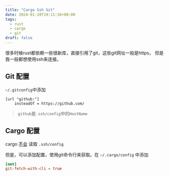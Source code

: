 ```yaml
---
title: "Cargo Ssh Git"
date: 2024-01-28T19:11:16+08:00
tags:
  - rust
  - cargo
  - git
draft: false
---
```


很多时候rust都依赖一些很新库，直接引用了git，这些git网址一般是https，
但是我一般都想使用ssh来连接。

## Git 配置

`~/.gitconfig`中添加

```
[url "github:"]
	insteadOf = https://github.com/
```

> `github`是`.ssh/config`中的`HostName`

## Cargo 配置

cargo [不会](https://github.com/rust-lang/cargo/issues/2078) 读取 `.ssh/config`

但是，可以添加配置，使用git命令行来获取。在 `~/.cargo/config` 中添加

```toml
[net]
git-fetch-with-cli = true
```
